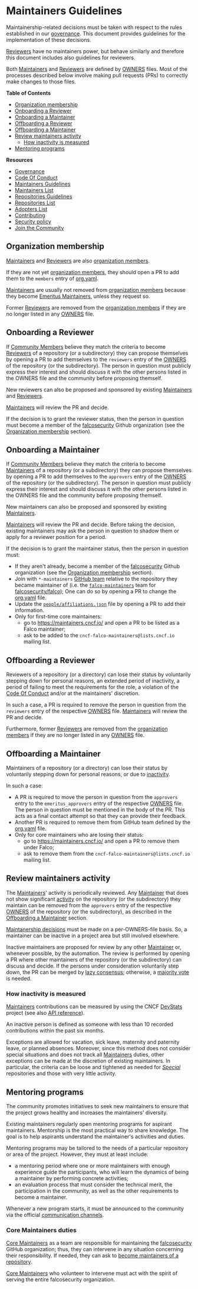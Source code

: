 # Maintainers Guidelines

Maintainership-related decisions must be taken with respect to the rules established in our [governance](GOVERNANCE.md#maintainership). This document provides guidelines for the implementation of these decisions.

[Reviewers](GOVERNANCE.md#reviewers) have no maintainers power, but behave similarly and therefore this document includes also guidelines for reviewers.

Both [Maintainers](GOVERNANCE.md#maintainers) and [Reviewers](GOVERNANCE.md#reviewers) are defined by [OWNERS](REPOSITORIES.md#owners) files. Most of the processes described below involve making pull requests (PRs) to correctly make changes to those files.

**Table of Contents**
  - [Organization membership](#organization-membership)
  - [Onboarding a Reviewer](#onboarding-a-reviewer)
  - [Onboarding a Maintainer](#onboarding-a-maintainer)
  - [Offboarding a Reviewer](#offboarding-a-reviewer)
  - [Offboarding a Maintainer](#offboarding-a-maintainer)
  - [Review maintainers activity](#review-maintainers-activity)
    * [How inactivity is measured](#how-inactivity-is-measured)
  - [Mentoring programs](#mentoring-programs)

**Resources**
<!-- NAVIGATION_LINKS -->
 - [Governance](https://github.com/falcosecurity/evolution/blob/main/GOVERNANCE.md)
 - [Code Of Conduct](https://github.com/falcosecurity/evolution/blob/main/CODE_OF_CONDUCT.md)
 - [Maintainers Guidelines](https://github.com/falcosecurity/evolution/blob/main/MAINTAINERS_GUIDELINES.md)
 - [Maintainers List](https://github.com/falcosecurity/evolution/blob/main/MAINTAINERS.md)
 - [Repositories Guidelines](https://github.com/falcosecurity/evolution/blob/main/REPOSITORIES.md)
 - [Repositories List](https://github.com/falcosecurity/evolution/blob/main/README.md#repositories)
 - [Adopters List](https://github.com/falcosecurity/falco/blob/master/ADOPTERS.md)
 - [Contributing](https://github.com/falcosecurity/.github/blob/main/CONTRIBUTING.md)
 - [Security policy](https://github.com/falcosecurity/.github/blob/main/SECURITY.md)
 - [Join the Community](https://github.com/falcosecurity/community)
<!-- /NAVIGATION_LINKS -->

## Organization membership

[Maintainers](GOVERNANCE.md#maintainers) and [Reviewers](GOVERNANCE.md#reviewers) are also [organization members](https://github.com/orgs/falcosecurity/people).

If they are not yet [organization members](https://github.com/orgs/falcosecurity/people), they should open a PR to add them to the `members` entry of [org.yaml](https://github.com/falcosecurity/test-infra/blob/master/config/org.yaml).

[Maintainers](GOVERNANCE.md#maintainers) are usually not removed from [organization members](https://github.com/orgs/falcosecurity/people) because they become [Emeritus Maintainers](GOVERNANCE.md#emeritus-maintainers), unless they request so.

Former [Reviewers](GOVERNANCE.md#reviewers) are removed from the [organization members](https://github.com/orgs/falcosecurity/people) if they are no longer listed in any [OWNERS](REPOSITORIES.md#owners) file.


## Onboarding a Reviewer

If [Community Members](GOVERNANCE.md#community-members) believe they match the criteria to become [Reviewers](GOVERNANCE.md#reviewers) of a repository (or a subdirectory) they can propose themselves by opening a PR to add themselves to the `reviewers` entry of the [OWNERS](REPOSITORIES.md#owners) of the repository (or the subdirectory). The person in question must publicly express their interest and should discuss it with the other persons listed in the OWNERS file and the community before proposing themself.

New reviewers can also be proposed and sponsored by existing [Maintainers](GOVERNANCE.md#maintainers) and [Reviewers](GOVERNANCE.md#reviewers).

[Maintainers](GOVERNANCE.md#maintainers) will review the PR and decide.

If the decision is to grant the reviewer status, then the person in question must become a member of the [falcosecurity](https://github.com/falcosecurity) Github organization (see the [Organization membership](#organization-membership) section).

## Onboarding a Maintainer

If [Community Members](GOVERNANCE.md#community-members) believe they match the criteria to become [Maintainers](GOVERNANCE.md#maintainers) of a repository (or a subdirectory) they can propose themselves by opening a PR to add themselves to the `approvers` entry of the [OWNERS](REPOSITORIES.md#owners) of the repository (or the subdirectory). The person in question must publicly express their interest and should discuss it with the other persons listed in the OWNERS file and the community before proposing themself.

New maintainers can also be proposed and sponsored by existing [Maintainers](GOVERNANCE.md#maintainers).

[Maintainers](GOVERNANCE.md#maintainers) will review the PR and decide. Before taking the decision, existing maintainers may ask the person in question to shadow them or apply for a reviewer position for a period.

If the decision is to grant the maintainer status, then the person in question must:
- If they aren't already, become a member of the [falcosecurity](https://github.com/falcosecurity) Github organization (see the [Organization membership](#organization-membership) section).
- Join with `*-maintainers` [GitHub team](https://docs.github.com/en/organizations/organizing-members-into-teams/about-teams) relative to the repository they became maintainer of (i.e. the [`falco-maintainers`](https://github.com/orgs/falcosecurity/teams/falco-maintainers) team for [falcosecurity/falco](https://github.com/falcosecurity/falco)); One can do so by opening a PR to change the [org.yaml](https://github.com/falcosecurity/test-infra/blob/master/config/org.yaml) file.
- Update the [`people/affiliations.json`](people/affiliations.json) file by opening a PR to add their information.
- Only for first-time core maintainers:
  - go to https://maintainers.cncf.io/ and open a PR to be listed as a Falco maintainer;
  - ask to be added to the `cncf-falco-maintainers@lists.cncf.io` mailing list.

## Offboarding a Reviewer

Reviewers of a repository (or a directory) can lose their status by voluntarily stepping down for personal reasons, an extended period of inactivity, a period of failing to meet the requirements for the role, a violation of the [Code Of Conduct](CODE_OF_CONDUCT.md) and/or at the maintainers' discretion.

In such a case, a PR is required to remove the person in question from the `reviewers` entry of the respective [OWNERS](REPOSITORIES.md#owners) file. [Maintainers](GOVERNANCE.md#maintainers) will review the PR and decide.

Furthermore, former [Reviewers](GOVERNANCE.md#reviewers) are removed from the [organization members](https://github.com/orgs/falcosecurity/people) if they are no longer listed in any [OWNERS](REPOSITORIES.md#owners) file.


## Offboarding a Maintainer

Maintainers of a repository (or a directory) can lose their status by voluntarily stepping down for personal reasons, or due to [inactivity](#review-maintainers-activity).

In such a case:
- A PR is required to move the person in question from the `approvers` entry to the `emeritus_approvers` entry of the respective [OWNERS](REPOSITORIES.md#owners) file. The person in question must be mentioned in the body of the PR. This acts as a final contact attempt so that they can provide their feedback.
- Another PR is required to remove them from GitHub team defined by the [org.yaml](https://github.com/falcosecurity/test-infra/blob/master/config/org.yaml) file.
- Only for core maintainers who are losing their status:
  - go to https://maintainers.cncf.io/ and open a PR to remove them under Falco;
  - ask to remove them from the `cncf-falco-maintainers@lists.cncf.io` mailing list.

## Review maintainers activity

The [Maintainers](GOVERNANCE.md#maintainers)' activity is periodically reviewed. Any [Maintainer](GOVERNANCE.md#maintainers) that does not show significant [activity](#how-inactivity-is-measured) on the repository (or the subdirectory) they maintain can be removed from the `approvers` entry of the respective [OWNERS](REPOSITORIES.md#owners) of the repository (or the subdirectory), as described in the [Offboarding a Maintainer](#offboarding-a-maintainer) section.

[Maintanership decisions](GOVERNANCE.md#maintainership) must be made on a per-OWNERS-file basis. So, a maintainer can be inactive in a project area but still involved elsewhere.

Inactive maintainers are proposed for review by any other [Maintainer](GOVERNANCE.md#maintainers) or, whenever possible, by the automation. The review is performed by opening a PR where other maintainers of the repository (or the subdirectory) can discuss and decide. If the persons under consideration voluntarily step down, the PR can be merged by [lazy consensus](GOVERNANCE.md#consensus); otherwise, a [majority vote](GOVERNANCE.md#majority-vote) is needed.

### How inactivity is measured

[Maintainers](GOVERNANCE.md#maintainers) contributions can be measured by using the CNCF [DevStats](https://devstats.cncf.io/) project (see also [API reference](https://github.com/cncf/devstatscode/blob/master/API.md)).

An inactive person is defined as someone with less than 10 recorded contributions within the past six months.

Exceptions are allowed for vacation, sick leave, maternity and paternity leave, or planned absences. Moreover, since this method does not consider special situations and does not track all [Maintainers](GOVERNANCE.md#maintainers) duties, other exceptions can be made at the discretion of existing maintainers. In particular, the criteria can be loose and tightened as needed for [*Special*](REPOSITORIES.md#status) repositories and those with very little activity.

## Mentoring programs

The community promotes initiatives to seek new maintainers to ensure that the project grows healthy and increases the maintainers' diversity.

Existing maintainers regularly open mentoring programs for aspirant maintainers. Mentorship is the most practical way to share knowledge. The goal is to help aspirants understand the maintainer's activities and duties.

Mentoring programs may be tailored to the needs of a particular repository or area of the project. However, they must at least include:
- a mentoring period where one or more maintainers with enough experience guide the participants, who will learn the dynamics of being a maintainer by performing concrete activities;
- an evaluation process that must consider the technical merit, the participation in the community, as well as the other requirements to become a maintainer.

Whenever a new program starts, it must be announced to the community via the official [communication channels](https://github.com/falcosecurity/community).

### Core Maintainers duties

[Core Maintainers](GOVERNANCE.md#core-maintainers) as a team are responsible for maintaining the [falcosecurity](https://github.com/falcosecurity) GitHub organization; thus, they can intervene in any situation concerning their responsibility. If needed, they can ask to [become maintainers of a repository](https://github.com/falcosecurity/evolution/blob/main/REPOSITORIES.md#core-maintainers-duties-and-privileges).

[Core Maintainers](GOVERNANCE.md#core-maintainers) who volunteer to intervene must act with the spirit of serving the entire falcosecurity organization.
